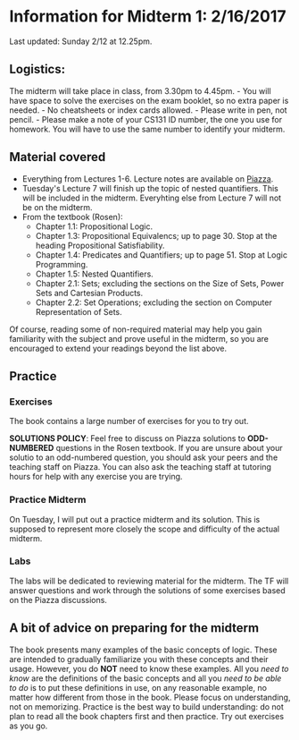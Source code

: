 # Information for Midterm 1: 2/16/2017
Last updated: Sunday 2/12 at 12.25pm.

## Logistics:
The midterm will take place in class, from 3.30pm to 4.45pm. 
	- You will have space to solve the exercises on the exam booklet, so no extra paper is needed. 
	- No cheatsheets or index cards allowed. 
	- Please write in pen, not pencil.
	- Please make a note of your CS131 ID number, the one you use for homework. You will have to use the same number to identify your midterm.
	
## Material covered

- Everything from Lectures 1-6. Lecture notes are available on [Piazza](https://piazza.com/bu/spring2017/cs131/resources).
- Tuesday's Lecture 7 will finish up the topic of nested quantifiers. This will be included in the midterm. Everyhting else from Lecture 7 will not be on the midterm.
- From the textbook (Rosen):
	- Chapter 1.1: Propositional Logic.
	- Chapter 1.3: Propositional Equivalencs; up to page 30. Stop at the heading Propositional Satisfiability.
	- Chapter 1.4: Predicates and Quantifiers; up to page 51. Stop at Logic Programming.
	- Chapter 1.5: Nested Quantifiers.
	- Chapter 2.1: Sets; excluding the sections on the Size of Sets, Power Sets and Cartesian Products.
	- Chapter 2.2: Set Operations; excluding the section on Computer Representation of Sets.

Of course, reading some of non-required material may help you gain familiarity with the subject and prove useful in the midterm, so you are encouraged to extend your readings beyond the list above.


## Practice 

### Exercises

The book contains a large number of exercises for you to try out. 

**SOLUTIONS POLICY**: Feel free to discuss on Piazza solutions to **ODD-NUMBERED** questions in the Rosen textbook. If you are unsure about your solutio to an odd-numbered question, you should ask your peers and the teaching staff on Piazza. You can also ask the teaching staff at tutoring hours for help with any exercise you are trying.

### Practice Midterm

On Tuesday, I will put out a practice midterm and its solution. This is supposed to represent more closely the scope and difficulty of the actual midterm.

### Labs 

The labs will be dedicated to reviewing material for the midterm. The TF will answer questions and work through the solutions of some exercises based on the Piazza discussions.


## A bit of advice on preparing for the midterm

The book presents many examples of the basic concepts of logic. These are intended to gradually familiarize you with these concepts and their usage. However, you do __NOT__ need to know these examples. All you _need to know_ are the definitions of the basic concepts and all you _need to be able to do_ is to put these definitions in use, on any reasonable example, no matter how different from those in the book. Please focus on understanding, not on memorizing. Practice is the best way to build understanding: do not plan to read all the book chapters first and then practice. Try out exercises as you go. 

